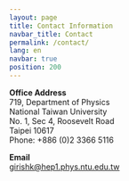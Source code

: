 ```yaml
---
layout: page
title: Contact Information
navbar_title: Contact
permalink: /contact/
lang: en
navbar: true
position: 200
---
```


__Office Address__ <br />
719, Department of Physics <br />
National Taiwan University <br />
No. 1, Sec 4, Roosevelt Road <br />
Taipei 10617 <br/>
Phone: +886 (0)2 3366 5116

__Email__<br />
[girishk@hep1.phys.ntu.edu.tw](mailto:girishk@hep1.phys.ntu.edu.tw)
